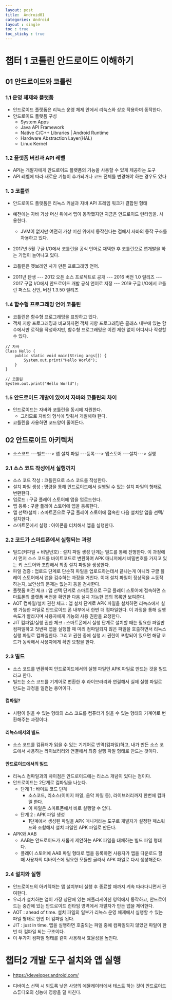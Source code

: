 ```yaml
---
layout: post
title:  Android01
categories: Android
layout : single
toc : true 
toc_sticky : true
---
```

# 챕터 1 코틀린 안드로이드 이해하기

## 01 안드로이드와 코틀린



### 1.1 운영 체제와 플랫폼

- 안드로이드 플랫폼은 리눅스 운영 체제 안에서 리눅스와 상호 작용하며 동작한다.
- 안드로이드 플랫폼 구성
  - System Apps
  - Java API Framework
  - Native C/C++ Libraries | Android Runtime
  - Hardware Abstraction Layer(HAL)
  - Linux Kernel 



### 1.2 플랫폼 버전과 API 레벨

- API는 개발자에게 안드로이드 플랫폼의 기능을 사용할 수 있게 제공하는 도구
- API 레벨에 따라 새로운 기능이 추가되거나 코드 전체를 변경해야 하는 경우도 있다



### 1. 3 코틀린

- 안드로이드 플랫폼은 리눅스 커널과 자바 API 프레임 워크가 결합된 형태
- 예전에는 자바 가상 머신 위에서 앱이 동작했지만 지금은 안드로이드 런타임을. 사용한다.
  - JVM이 없지만 여전히 가상 머신 위에서 동작한다는 점에서 자바의 동작 구조를 차용하고 있다.

- 2017년 5월  구글 I/O에서 코틀린을 공식 언어로 채택한 후 코틀린으로 앱개발을 하는 기업이 늘어나고 있다.

- 코틀린은 젯브레인 사가 만든 프로그래밍 언어.
- 2011년 탄생 --- 2012 오픈 소스 프로젝트로 공개 --- 2016 버전 1.0 릴리즈 --- 2017 구글 I/O에서 안드로이드 개발 공식 언어로 지정 --- 2019 구글 I/O에서 코틀린 퍼스트 선언, 버전 1.3.50 릴리즈



### 1.4 함수형 프로그래밍 언어 코틀린

- 코틀린은 함수형 프로그래밍을 표방하고 있다.
- 객체 지향 프로그래밍과 비교하자면 객체 지향 프로그래밍은 클래스 내부에 있는 함수에서만 로직을 작성하지만, 함수형 프로그래밍은 이런 제한 없이 어디서나 작성할 수 있다.

```
// 자바
Class Hello {
	public static void main(String args[]) {
		System.out.print("Hello World");
	}
}
```

```
// 코틀린
System.out.print("Hello World");
```



### 1.5 안드로이드 개발에 있어서 자바와 코틀린의 차이

- 안드로이드는 자바와 코틀린을 동시에 지원한다.
  - 그러므로 자바의 형식에 맞춰서 개발해야 한다.
- 코틀린을 사용하면 코드양이 줄어든다.



## 02 안드로이드 아키텍처

- 소스코드 ---빌드---> 앱 설치 파일 ---등록---> 앱스토어 ---설치---> 실행



### 2.1 소스 코드 작성에서 실행까지

- 소스 코드 작성 : 코틀린으로 소스 코드를 작성한다.
- 설치 파일 생성 : 명령을 통해 안드로이드에서 실행될 수 있는 설치 파일의 형태로 변환한다.
- 업로드 : 구글 플레이 스토어에 앱을 업로드한다.
- 앱 등록 : 구글 플레이 스토어에 앱을 등록한다.
- 앱 선택/설치 : 스마트폰으로 구글 플레이 스토어에 접속한 다음 설치할 앱을 선택/설치한다.
- 스마트폰에서 실행 : 아이콘을 터치해서 앱을 실행한다.



### 2.2 코드가 스마트폰에서 실행되는 과정

- 빌드(커파일 + 비밀번호) : 설치 파일 생성 단계는 빌드를 통해 진행한다. 이 과정에서 먼저 소스 코드를 바이트코드로 변환하여 APK 매니저에서 비밀번호를 가지고 있는 키 스토어와 조합해서 최종 설치 파일을 생성한다.
- 파일 검증 : 업로드 단계로 단순히 파일을 업로드하는데서 끝나는게 아니라 구글 플레이 스토어에서 앱을 검수하는 과정을 거친다. 이때 설치 파일이 정상적을 ㅗ동작하는지, 보안상의 문제는 없는지 등을 검사한다.
- 플랫폼 버전 체크 : 앱 선택 단계로 스마트폰으로 구글 플레이 스토어에 접속하면 스마트폰의 플랫폼 버전을 확인한 다음 설치 가능한 앱의 목록만 보여준다.
- AOT 컴파일/설치 권한 체크 : 앱 설치 단계로 APK 파일을 설치하면 리눅스에서 실행 가능한 파일로 안드로이드 폰 내부에서 한번 더 컴파일한다. 이 과정을 통해 실행 속도가 빨라지며 사용자에게 기능의 사용 권한을 요청한다.
- JIT 컴파일/실행 권한 체크 : 스마트폰에서 실행 단계로 설치할 때는 필요한 파일만 컴파일하고 첫번째 앱을 실행할 때 미리 컴파일되지 않은 파일을 호출하면서 리눅스 실행 파일로 컴파일한다. 그리고 권한 중에 실행 시 권한이 포함되어 있으면 해당 코드가 동작해서 사용자에게 확인 요청을 한다.



### 2.3 빌드

- 소스 코드를 변환하여 안드로이드에서의 실행 파일인 APK 파일로 만드는 것을 빌드라고 한다.
- 빌드는 소스 코드를 기계어로 변환한 후 라이브러리와 연결해서 실제 실행 파일로 만드는 과정을 일컫는 용어이다.



#### 컴파일?

- 사람이 읽을 수 있는 형태의 소스 코드를 컴퓨터가 읽을 수 있는 형태의 기계어로 변환해주는 과정이다.



#### 리눅스에서의 빌드

- 소스 코드를 컴퓨터가 읽을 수 있는 기계어로 번역(컴파일)하고, 내가 만든 소스 코드에서 사용하는 라이브러리와 연결해서 최종 실행 파일 형태로 만드는 것이다.



#### 안드로이드에서의 빌드

- 리눅스 컴파일과의 차이점은 안드로이드에는 리소스 개념이 있다는 점이다.
- 안드로이드는 2단계로 컴파일을 나눈다.
  - 단계 1 : 바이트 코드 단계
    - 소스코드, 리소스(이미지 파일, 음악 파일 등), 라이브러리까지 한번에 컴파일 한다.
    - 이 파일은 스마트폰에서 바로 실행할 수 없다.
  - 단계 2 : APK 파일 생성
    - 1단계에서 생성된 파일을 APK 매니저라는 도구로 개발자가 설정한 패스워드와 조합해서 설치 파일인 APK 파일로 만든다.
- APK와 AAB
  - AAB는 안드로이드가 새롭게 제안하는 APK 파일을 대체하는 빌드 파일 형태다.
  - 플레이 스토어에 AAB 파일 형태로 앱을 등록하면 사용자가 앱을 다운로드 할 때 사용자의 디바이스에 필요한 모듈만 골라서 APK 파일로 다시 생성해준다.



### 2.4 설치와 실행

- 안드로이드의 아키텍처는 앱 설치부터 실행 후 종료할 때까지 계속 따라다니면서 관여한다.
- 우리가 설치하는 앱이 가장 상단에 있는 애플리케이션 영역에서 동작하고, 안드로이드는 중간에 있는 안드로이드 런타임 영역에서 개발자가 만든 앱을 제어한다.
- AOT : ahead of time. 설치 파일의 일부가 리눅스 운영 체제에서 실행할 수 있는 파일 형태로 한번 더 컴파일 된다.
- JIT : just in time. 앱을 실행하면 호출되는 파일 중에 컴파일되지 않았던 파일이 한번 더 컴파일 되는 구조이다.
- 이 두가지 컴파일 형태를 같이 사용해서 효율성을 높인다.



# 챕터2 개발 도구 설치와 앱 실행

- https://developer.android.com/

- 디바이스 선택 시 되도록 낮은 사양의 에뮬레이터에서 테스트 하는 것이 안드로이드 스튜디오의 성능에 영향을 덜 미친다.